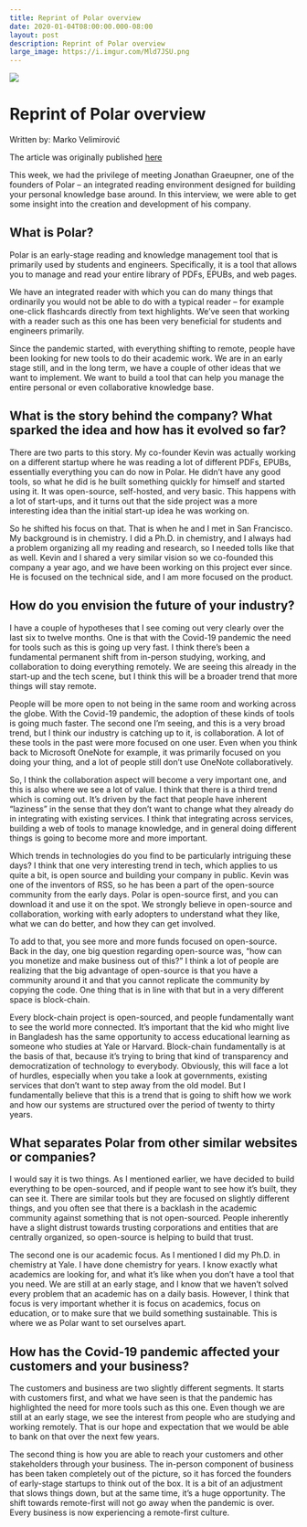 ```yaml
---
title: Reprint of Polar overview
date: 2020-01-04T08:00:00.000-08:00
layout: post
description: Reprint of Polar overview
large_image: https://i.imgur.com/Mld7JSU.png
---
```


<img class="img-fluid" src="https://i.imgur.com/Mld7JSU.png">

# Reprint of Polar overview
Written by: Marko Velimirović

The article was originally published <a href="https://www.websiteplanet.com/blog/interview-jonathan-graeupner/" target="_blank">here</a>

This week, we had the privilege of meeting Jonathan Graeupner, one of the founders of Polar – an integrated reading environment designed for building your personal knowledge base around. In this interview, we were able to get some insight into the creation and development of his company.

## What is Polar?
Polar is an early-stage reading and knowledge management tool that is primarily used by students and engineers. Specifically, it is a tool that allows you to manage and read your entire library of PDFs, EPUBs, and web pages.

We have an integrated reader with which you can do many things that ordinarily you would not be able to do with a typical reader – for example one-click flashcards directly from text highlights. We’ve seen that working with a reader such as this one has been very beneficial for students and engineers primarily.

Since the pandemic started, with everything shifting to remote, people have been looking for new tools to do their academic work. We are in an early stage still, and in the long term, we have a couple of other ideas that we want to implement. We want to build a tool that can help you manage the entire personal or even collaborative knowledge base.

## What is the story behind the company? What sparked the idea and how has it evolved so far?
There are two parts to this story. My co-founder Kevin was actually working on a different startup where he was reading a lot of different PDFs, EPUBs, essentially everything you can do now in Polar. He didn’t have any good tools, so what he did is he built something quickly for himself and started using it. It was open-source, self-hosted, and very basic. This happens with a lot of start-ups, and it turns out that the side project was a more interesting idea than the initial start-up idea he was working on.

So he shifted his focus on that. That is when he and I met in San Francisco. My background is in chemistry. I did a Ph.D. in chemistry, and I always had a problem organizing all my reading and research, so I needed tolls like that as well. Kevin and I shared a very similar vision so we co-founded this company a year ago, and we have been working on this project ever since. He is focused on the technical side, and I am more focused on the product.

## How do you envision the future of your industry?
I have a couple of hypotheses that I see coming out very clearly over the last six to twelve months. One is that with the Covid-19 pandemic the need for tools such as this is going up very fast. I think there’s been a fundamental permanent shift from in-person studying, working, and collaboration to doing everything remotely. We are seeing this already in the start-up and the tech scene, but I think this will be a broader trend that more things will stay remote.

People will be more open to not being in the same room and working across the globe. With the Covid-19 pandemic, the adoption of these kinds of tools is going much faster. The second one I’m seeing, and this is a very broad trend, but I think our industry is catching up to it, is collaboration. A lot of these tools in the past were more focused on one user. Even when you think back to Microsoft OneNote for example, it was primarily focused on you doing your thing, and a lot of people still don’t use OneNote collaboratively.

So, I think the collaboration aspect will become a very important one, and this is also where we see a lot of value. I think that there is a third trend which is coming out. It’s driven by the fact that people have inherent “laziness” in the sense that they don’t want to change what they already do in integrating with existing services. I think that integrating across services, building a web of tools to manage knowledge, and in general doing different things is going to become more and more important.

Which trends in technologies do you find to be particularly intriguing these days?
I think that one very interesting trend in tech, which applies to us quite a bit, is open source and building your company in public. Kevin was one of the inventors of RSS, so he has been a part of the open-source community from the early days. Polar is open-source first, and you can download it and use it on the spot. We strongly believe in open-source and collaboration, working with early adopters to understand what they like, what we can do better, and how they can get involved.

To add to that, you see more and more funds focused on open-source. Back in the day, one big question regarding open-source was, “how can you monetize and make business out of this?” I think a lot of people are realizing that the big advantage of open-source is that you have a community around it and that you cannot replicate the community by copying the code. One thing that is in line with that but in a very different space is block-chain.

Every block-chain project is open-sourced, and people fundamentally want to see the world more connected. It’s important that the kid who might live in Bangladesh has the same opportunity to access educational learning as someone who studies at Yale or Harvard. Block-chain fundamentally is at the basis of that, because it’s trying to bring that kind of transparency and democratization of technology to everybody. Obviously, this will face a lot of hurdles, especially when you take a look at governments, existing services that don’t want to step away from the old model. But I fundamentally believe that this is a trend that is going to shift how we work and how our systems are structured over the period of twenty to thirty years.

## What separates Polar from other similar websites or companies?
I would say it is two things. As I mentioned earlier, we have decided to build everything to be open-sourced, and if people want to see how it’s built, they can see it. There are similar tools but they are focused on slightly different things, and you often see that there is a backlash in the academic community against something that is not open-sourced. People inherently have a slight distrust towards trusting corporations and entities that are centrally organized, so open-source is helping to build that trust.

The second one is our academic focus. As I mentioned I did my Ph.D. in chemistry at Yale. I have done chemistry for years. I know exactly what academics are looking for, and what it’s like when you don’t have a tool that you need. We are still at an early stage, and I know that we haven’t solved every problem that an academic has on a daily basis. However, I think that focus is very important whether it is focus on academics, focus on education, or to make sure that we build something sustainable. This is where we as Polar want to set ourselves apart.

## How has the Covid-19 pandemic affected your customers and your business?
The customers and business are two slightly different segments.  It starts with customers first, and what we have seen is that the pandemic has highlighted the need for more tools such as this one. Even though we are still at an early stage, we see the interest from people who are studying and working remotely. That is our hope and expectation that we would be able to bank on that over the next few years.

The second thing is how you are able to reach your customers and other stakeholders through your business. The in-person component of business has been taken completely out of the picture, so it has forced the founders of early-stage startups to think out of the box. It is a bit of an adjustment that slows things down, but at the same time, it’s a huge opportunity. The shift towards remote-first will not go away when the pandemic is over. Every business is now experiencing a remote-first culture.
